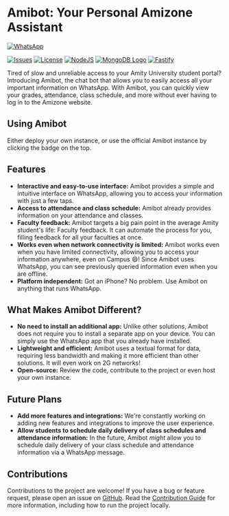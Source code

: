 # Amibot: Your Personal Amizone Assistant

[![WhatsApp](https://img.shields.io/static/v1?logo=Whatsapp&logoColor=fff&labelColor=25D366&label=Amibot&message=⬅️%20Click%20to%20use%20&color=50524f)][whatsapp]

<!-- No tests :( ) -->
<!-- ![Tests](https://img.shields.io/github/workflow/status/ditsuke/go-amizone/tests?label=tests&logo=github) -->
[![Issues](https://img.shields.io/github/issues/asetalias/amibot?logo=github)][issues]
[![License](https://img.shields.io/github/license/asetalias/amibot)](./LICENSE)
[![NodeJS](https://img.shields.io/badge/-JS-F7DF1E?logo=nodejs&logoColor=fff)][nodejs]
[![MongoDB Logo](https://img.shields.io/badge/-MongoDB-47A248?logo=MongoDB&logoColor=fff)][mongodb]
[![Fastify](https://img.shields.io/badge/-Fastify.io-000000?logo=Fastify&logoColor=fff)][fastify]

Tired of slow and unreliable access to your Amity University student portal? Introducing Amibot, the chat bot that allows you to easily access all your important information on WhatsApp. With Amibot, you can quickly view your grades, attendance, class schedule, and more without ever having to log in to the Amizone website.

## Using Amibot

Either deploy your own instance, or use the official Amibot instance by clicking the badge on the top.

## Features

- **Interactive and easy-to-use interface:** Amibot provides a simple and intuitive interface on WhatsApp, allowing you to access your information with just a few taps.
- **Access to attendance and class schedule:** Amibot already provides information on your attendance and classes.
- **Faculty feedback:** Amibot targets a big pain point in the average Amity student's life: Faculty feedback. It can automate the process for you, filling feedback for all your faculties at once.
- **Works even when network connectivity is limited:** Amibot works even when you have limited connectivity, allowing you to access your information anywhere, even on Campus :smile:!
  Since Amibot uses WhatsApp, you can see previously queried information even when you are offline.
- **Platform independent:** Got an iPhone? No problem. Use Amibot on anything that runs WhatsApp.

## What Makes Amibot Different?

- **No need to install an additional app:** Unlike other solutions, Amibot does not require you to install a separate app on your device. You can simply use the WhatsApp app that you already have installed.
- **Lightweight and efficient:** Amibot uses a textual format for data, requiring less bandwidth and making it more efficient than other solutions. It will even work on 2G networks!
- **Open-source:** Review the code, contribute to the project or even host your own instance.

## Future Plans

- **Add more features and integrations:** We're constantly working on adding new features and integrations to improve the user experience.
- **Allow students to schedule daily delivery of class schedules and attendance information:** In the future, Amibot _might_ allow you to schedule daily delivery of your class schedule and attendance information via a WhatsApp message.

## Contributions

Contributions to the project are welcome! If you have a bug or feature request, please open an issue on [GitHub][github]. Read the [Contribution Guide](./CONTRIBUTING/CONTRIBUTING.md) for more information, including how to run the project locally.

[github]: https://github.com/asetalias/amibot
[issues]: https://github.com/asetalias/amibot/issues
[whatsapp]: https://wa.me/message/5HLK23GHMA7KH1
[fastify]: https://www.fastify.io/
[mongodb]: https://www.mongodb.com/
[nodejs]: https://nodejs.org/en/
